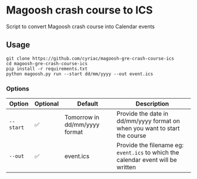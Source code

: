 # Magoosh crash course to ICS

Script to convert Magoosh crash course into Calendar events


## Usage
```shell
git clone https://github.com/cyriac/magoosh-gre-crash-course-ics
cd magoosh-gre-crash-course-ics
pip install -r requirements.txt
python magoosh.py run --start dd/mm/yyyy --out event.ics
```

### Options

| Option        | Optional      | Default        | Description      |
| ------------- | ------------- | -------------- | ---------------- |
| `--start`     | :white_check_mark:  | Tomorrow in dd/mm/yyyy format   | Provide the date in dd/mm/yyyy format on when you want to start the course    |
| `--out`       | :white_check_mark:  | event.ics   | Provide the filename eg: `event.ics` to which the calendar event will be written     |

